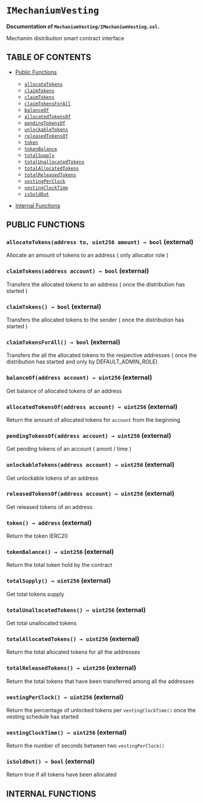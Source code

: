 # `IMechaniumVesting`
**Documentation of `MechaniumVesting/IMechaniumVesting.sol`.**



Mechanim distribution smart contract interface


## TABLE OF CONTENTS

- [Public Functions](#public-functions)
    - [`allocateTokens`](#IMechaniumVesting-allocateTokens-address-uint256-) 
    - [`claimTokens`](#IMechaniumVesting-claimTokens-address-) 
    - [`claimTokens`](#IMechaniumVesting-claimTokens--) 
    - [`claimTokensForAll`](#IMechaniumVesting-claimTokensForAll--) 
    - [`balanceOf`](#IMechaniumVesting-balanceOf-address-) 
    - [`allocatedTokensOf`](#IMechaniumVesting-allocatedTokensOf-address-) 
    - [`pendingTokensOf`](#IMechaniumVesting-pendingTokensOf-address-) 
    - [`unlockableTokens`](#IMechaniumVesting-unlockableTokens-address-) 
    - [`releasedTokensOf`](#IMechaniumVesting-releasedTokensOf-address-) 
    - [`token`](#IMechaniumVesting-token--) 
    - [`tokenBalance`](#IMechaniumVesting-tokenBalance--) 
    - [`totalSupply`](#IMechaniumVesting-totalSupply--) 
    - [`totalUnallocatedTokens`](#IMechaniumVesting-totalUnallocatedTokens--) 
    - [`totalAllocatedTokens`](#IMechaniumVesting-totalAllocatedTokens--) 
    - [`totalReleasedTokens`](#IMechaniumVesting-totalReleasedTokens--) 
    - [`vestingPerClock`](#IMechaniumVesting-vestingPerClock--) 
    - [`vestingClockTime`](#IMechaniumVesting-vestingClockTime--) 
    - [`isSoldOut`](#IMechaniumVesting-isSoldOut--) 

- [Internal Functions](#internal-functions)









## PUBLIC FUNCTIONS

### `allocateTokens(address to, uint256 amount) → bool` (external) <a name="IMechaniumVesting-allocateTokens-address-uint256-" id="IMechaniumVesting-allocateTokens-address-uint256-"></a>

Allocate an amount of tokens to an address ( only allocator role )



### `claimTokens(address account) → bool` (external) <a name="IMechaniumVesting-claimTokens-address-" id="IMechaniumVesting-claimTokens-address-"></a>

Transfers the allocated tokens to an address ( once the distribution has started )



### `claimTokens() → bool` (external) <a name="IMechaniumVesting-claimTokens--" id="IMechaniumVesting-claimTokens--"></a>

Transfers the allocated tokens to the sender ( once the distribution has started )



### `claimTokensForAll() → bool` (external) <a name="IMechaniumVesting-claimTokensForAll--" id="IMechaniumVesting-claimTokensForAll--"></a>

Transfers the all the allocated tokens to the respective addresses ( once the distribution has started and only by DEFAULT_ADMIN_ROLE)



### `balanceOf(address account) → uint256` (external) <a name="IMechaniumVesting-balanceOf-address-" id="IMechaniumVesting-balanceOf-address-"></a>

Get balance of allocated tokens of an address



### `allocatedTokensOf(address account) → uint256` (external) <a name="IMechaniumVesting-allocatedTokensOf-address-" id="IMechaniumVesting-allocatedTokensOf-address-"></a>

Return the amount of allocated tokens for `account` from the beginning



### `pendingTokensOf(address account) → uint256` (external) <a name="IMechaniumVesting-pendingTokensOf-address-" id="IMechaniumVesting-pendingTokensOf-address-"></a>

Get pending tokens of an account ( amont / time )



### `unlockableTokens(address account) → uint256` (external) <a name="IMechaniumVesting-unlockableTokens-address-" id="IMechaniumVesting-unlockableTokens-address-"></a>

Get unlockable tokens of an address



### `releasedTokensOf(address account) → uint256` (external) <a name="IMechaniumVesting-releasedTokensOf-address-" id="IMechaniumVesting-releasedTokensOf-address-"></a>

Get released tokens of an address



### `token() → address` (external) <a name="IMechaniumVesting-token--" id="IMechaniumVesting-token--"></a>

Return the token IERC20



### `tokenBalance() → uint256` (external) <a name="IMechaniumVesting-tokenBalance--" id="IMechaniumVesting-tokenBalance--"></a>

Return the total token hold by the contract



### `totalSupply() → uint256` (external) <a name="IMechaniumVesting-totalSupply--" id="IMechaniumVesting-totalSupply--"></a>

Get total tokens supply



### `totalUnallocatedTokens() → uint256` (external) <a name="IMechaniumVesting-totalUnallocatedTokens--" id="IMechaniumVesting-totalUnallocatedTokens--"></a>

Get total unallocated tokens



### `totalAllocatedTokens() → uint256` (external) <a name="IMechaniumVesting-totalAllocatedTokens--" id="IMechaniumVesting-totalAllocatedTokens--"></a>

Return the total allocated tokens for all the addresses



### `totalReleasedTokens() → uint256` (external) <a name="IMechaniumVesting-totalReleasedTokens--" id="IMechaniumVesting-totalReleasedTokens--"></a>

Return the total tokens that have been transferred among all the addresses



### `vestingPerClock() → uint256` (external) <a name="IMechaniumVesting-vestingPerClock--" id="IMechaniumVesting-vestingPerClock--"></a>

Return the percentage of unlocked tokens per `vestingClockTime()` once the vesting schedule has started



### `vestingClockTime() → uint256` (external) <a name="IMechaniumVesting-vestingClockTime--" id="IMechaniumVesting-vestingClockTime--"></a>

Return the number of seconds between two `vestingPerClock()`



### `isSoldOut() → bool` (external) <a name="IMechaniumVesting-isSoldOut--" id="IMechaniumVesting-isSoldOut--"></a>

Return true if all tokens have been allocated



## INTERNAL FUNCTIONS





